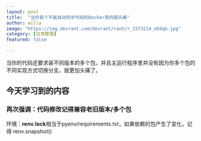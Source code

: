 ```yaml
---
layout: post
title:  "当你有个不能自动同步代码的Docker真的很头痛"
author: willa
image: "https://img.devrant.com/devrant/rant/r_1573214_eEdqG.jpg"
category: [日常整理]
featured: false

---
```


当你的代码还要求装不同版本的多个包，并且主运行程序里并没有因为你多个包的不同实现方式切换分支，就更加头痛了。



## 今天学习到的内容

### 再次强调：**代码修改记得兼容老旧版本/多个包**

环境：**renv.lock**相当于pyenv/requirements.txt，如果依赖的包产生了变化，记得 renv.snapshot()

